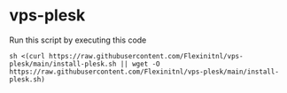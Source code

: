 # vps-plesk

<p>Run this script by executing this code</p>
<code>sh <(curl https://raw.githubusercontent.com/Flexinitnl/vps-plesk/main/install-plesk.sh || wget -O https://raw.githubusercontent.com/Flexinitnl/vps-plesk/main/install-plesk.sh)</code>
